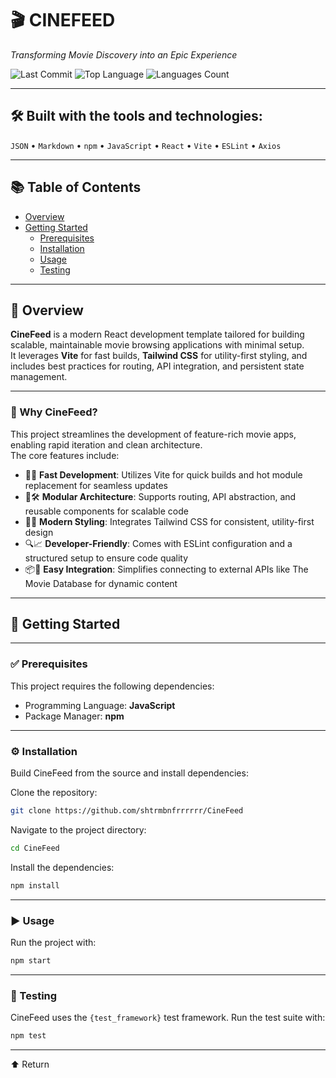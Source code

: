 
# 🎬 **CINEFEED**

_Transforming Movie Discovery into an Epic Experience_

![Last Commit](https://img.shields.io/github/last-commit/shtrmbnfrrrrrr/CineFeed)
![Top Language](https://img.shields.io/github/languages/top/shtrmbnfrrrrrr/CineFeed)
![Languages Count](https://img.shields.io/github/languages/count/shtrmbnfrrrrrr/CineFeed)

---

## 🛠️ Built with the tools and technologies:

`JSON` • `Markdown` • `npm` • `JavaScript` • `React` • `Vite` • `ESLint` • `Axios`

---

## 📚 Table of Contents

- [Overview](#overview)
- [Getting Started](#getting-started)
  - [Prerequisites](#prerequisites)
  - [Installation](#installation)
  - [Usage](#usage)
  - [Testing](#testing)

---

## 🧩 Overview

**CineFeed** is a modern React development template tailored for building scalable, maintainable movie browsing applications with minimal setup.  
It leverages **Vite** for fast builds, **Tailwind CSS** for utility-first styling, and includes best practices for routing, API integration, and persistent state management.

---

### 🎯 Why CineFeed?

This project streamlines the development of feature-rich movie apps, enabling rapid iteration and clean architecture.  
The core features include:

- 🎨🚀 **Fast Development**: Utilizes Vite for quick builds and hot module replacement for seamless updates  
- 🧩🛠️ **Modular Architecture**: Supports routing, API abstraction, and reusable components for scalable code  
- 💅🎯 **Modern Styling**: Integrates Tailwind CSS for consistent, utility-first design  
- 🔍📈 **Developer-Friendly**: Comes with ESLint configuration and a structured setup to ensure code quality  
- 📦🔗 **Easy Integration**: Simplifies connecting to external APIs like The Movie Database for dynamic content  

---

## 🚀 Getting Started

---

### ✅ Prerequisites

This project requires the following dependencies:

- Programming Language: **JavaScript**  
- Package Manager: **npm**

---

### ⚙️ Installation

Build CineFeed from the source and install dependencies:

Clone the repository:

```bash
git clone https://github.com/shtrmbnfrrrrrr/CineFeed
```

Navigate to the project directory:

```bash
cd CineFeed
```

Install the dependencies:

```bash
npm install
```

---

### ▶️ Usage

Run the project with:

```bash
npm start
```

---

### 🧪 Testing

CineFeed uses the `{test_framework}` test framework. Run the test suite with:

```bash
npm test
```

---

⬆️ Return
